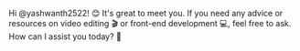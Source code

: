 Hi @yashwanth2522! 😊 
It's great to meet you. 
If you need any advice or resources on video editing 🎬 or front-end development 💻, feel free to ask. 
How can I assist you today? 🌟

<!---
yashwanth1434/yashwanth1434 is a ✨ special ✨ repository because its `README.md` (this file) appears on your GitHub profile.
You can click the Preview link to take a look at your changes.
--->
